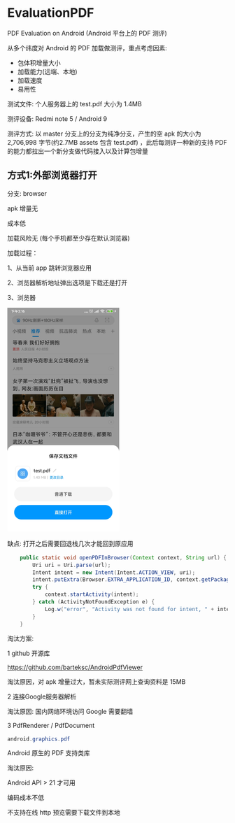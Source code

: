 # EvaluationPDF
PDF Evaluation on Android (Android 平台上的 PDF 测评)



从多个纬度对 Android 的 PDF 加载做测评，重点考虑因素:

- 包体积增量大小
- 加载能力(远端、本地)
- 加载速度
- 易用性



测试文件: 个人服务器上的 test.pdf  大小为 1.4MB

测评设备: Redmi note 5 / Android 9

测评方式: 以 master 分支上的分支为纯净分支，产生的空 apk 的大小为 2,706,998  字节(约2.7MB assets 包含 test.pdf) ，此后每测评一种新的支持 PDF 的能力都拉出一个新分支做代码接入以及计算包增量



## 方式1:外部浏览器打开

分支: browser 

apk 增量无

成本低

加载风险无 (每个手机都至少存在默认浏览器)

加载过程：

1、从当前 app 跳转浏览器应用

2、浏览器解析地址弹出选项是下载还是打开

3、浏览器

<img src="./images/browser_open.jpg" alt="browser_open" style="zoom:50%;" />

缺点: 打开之后需要回退栈几次才能回到原应用



```java
    public static void openPDFInBrowser(Context context, String url) {
        Uri uri = Uri.parse(url);
        Intent intent = new Intent(Intent.ACTION_VIEW, uri);
        intent.putExtra(Browser.EXTRA_APPLICATION_ID, context.getPackageName());
        try {
            context.startActivity(intent);
        } catch (ActivityNotFoundException e) {
            Log.w("error", "Activity was not found for intent, " + intent.toString());
        }
    }

```





淘汰方案:

1 github 开源库 

https://github.com/barteksc/AndroidPdfViewer 

淘汰原因，对 apk 增量过大，暂未实际测评网上查询资料是 15MB 



2 连接Google服务器解析

淘汰原因: 国内网络环境访问 Google 需要翻墙



3 PdfRenderer / PdfDocument

```java
android.graphics.pdf
```

Android 原生的 PDF 支持类库

淘汰原因: 

Android API > 21 才可用

编码成本不低

不支持在线 http 预览需要下载文件到本地